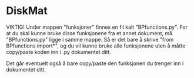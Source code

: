DiskMat
=======

VIKTIG! Under mappen "funksjoner" finnes en fil kalt "BPfunctions.py". 
For at du skal kunne bruke disse funksjonene fra et annet dokument, må "BPfunctions.py" ligge
i samme mappe. Så er det bare å skrive "from BPfunctions import*", og du vil kunne bruke
alle funksjonene uten å måtte copy/paste koden inn i .py dokumentet ditt.

Det går eventuelt også å bare copy/paste den funksjonen du trenger inn i dokumentet ditt.
